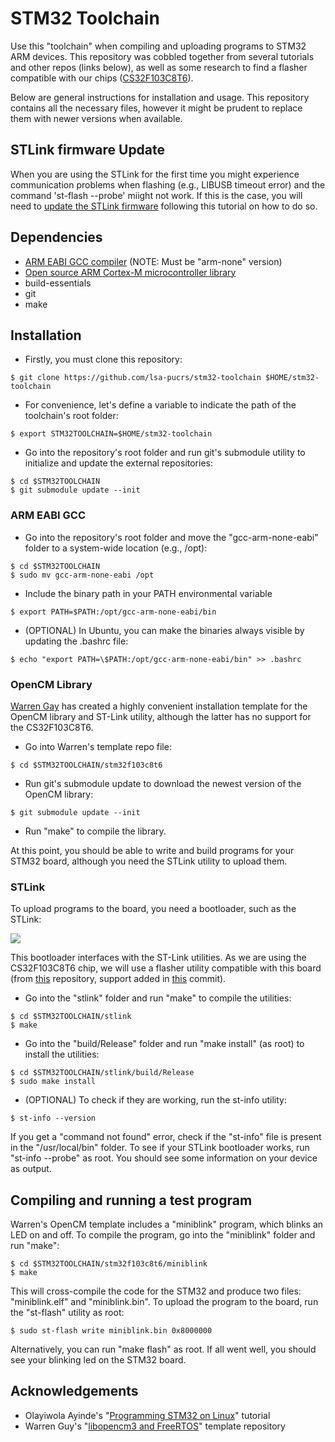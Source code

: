 # STM32 Toolchain

Use this "toolchain" when compiling and uploading programs to STM32 ARM devices.
This repository was cobbled together from several tutorials and other repos (links below), as well as some
research to find a flasher compatible with our chips ([CS32F103C8T6](https://pt.aliexpress.com/item/32525208361.html?spm=a2g0s.9042311.0.0.27424c4deFqZ4c)).

Below are general instructions for installation and usage. This repository contains all the necessary files, however it might
be prudent to replace them with newer versions when available.


## STLink firmware Update

When you are using the STLink for the first time you might experience communication problems when flashing (e.g., LIBUSB timeout error) and the command 'st-flash --probe' miight not work. If this is the case, you will need to [update the STLink firmware](http://www.emcu.eu/how-to-update-the-st-link-fw-under-linux/) following this tutorial on how to do so.

## Dependencies

* [ARM EABI GCC compiler](https://developer.arm.com/tools-and-software/open-source-software/developer-tools/gnu-toolchain/gnu-rm/downloads) (NOTE: Must be "arm-none" version)
* [Open source ARM Cortex-M microcontroller library](http://libopencm3.org/) 
* build-essentials
* git
* make

## Installation

* Firstly, you must clone this repository:

```
$ git clone https://github.com/lsa-pucrs/stm32-toolchain $HOME/stm32-toolchain
```

* For convenience, let's define a variable to indicate the path of the toolchain's root folder:

```
$ export STM32TOOLCHAIN=$HOME/stm32-toolchain
```

* Go into the repository's root folder and run git's submodule utility to initialize and update the external repositories:

```
$ cd $STM32TOOLCHAIN
$ git submodule update --init
```

### ARM EABI GCC

* Go into the repository's root folder and move the "gcc-arm-none-eabi" folder to a system-wide location (e.g., /opt):

```
$ cd $STM32TOOLCHAIN
$ sudo mv gcc-arm-none-eabi /opt
```

* Include the binary path in your PATH environmental variable

```
$ export PATH=$PATH:/opt/gcc-arm-none-eabi/bin
```

* (OPTIONAL) In Ubuntu, you can make the binaries always visible by updating the .bashrc file:

```
$ echo "export PATH=\$PATH:/opt/gcc-arm-none-eabi/bin" >> .bashrc
```

### OpenCM Library

[Warren Gay](https://github.com/ve3wwg) has created a highly convenient installation template for the OpenCM library and ST-Link utility, although the latter
has no support for the CS32F103C8T6.

* Go into Warren's template repo file:

```
$ cd $STM32TOOLCHAIN/stm32f103c8t6
```

* Run git's submodule update to download the newest version of the OpenCM library:

```
$ git submodule update --init
```

* Run "make" to compile the library. 

At this point, you should be able to write and build programs for your STM32 board, although you need the STLink utility to upload them.

### STLink

To upload programs to the board, you need a bootloader, such as the STLink:

![](https://http2.mlstatic.com/programador-stm32-stm8-stlink-st-link-v2-mini-D_NQ_NP_867041-MLB30915342638_052019-F.jpg)

This bootloader interfaces with the ST-Link utilities. As we are using the CS32F103C8T6 chip, we will use a flasher utility compatible with this board (from [this](https://github.com/texane/stlink) repository, support added in [this](https://github.com/texane/stlink/pull/757/commits/84a89cb98e5169fc712133716c0f5ab15a3904a5) commit).

* Go into the "stlink" folder and run "make" to compile the utilities:

```
$ cd $STM32TOOLCHAIN/stlink
$ make
```

* Go into the "build/Release" folder and run "make install" (as root) to install the utilities:

```
$ cd $STM32TOOLCHAIN/stlink/build/Release
$ sudo make install
```

* (OPTIONAL) To check if they are working, run the st-info utility:

```
$ st-info --version
```

If you get a "command not found" error, check if the "st-info" file is present in the "/usr/local/bin" folder.
To see if your STLink bootloader works, run "st-info --probe" as root. You should see some information on your device as output.

## Compiling and running a test program

Warren's OpenCM template includes a "miniblink" program, which blinks an LED on and off.
To compile the program, go into the "miniblink" folder and run "make":

```
$ cd $STM32TOOLCHAIN/stm32f103c8t6/miniblink
$ make
```

This will cross-compile the code for the STM32 and produce two files: "miniblink.elf" and "miniblink.bin".
To upload the program to the board, run the "st-flash" utility as root:

```
$ sudo st-flash write miniblink.bin 0x8000000
```

Alternatively, you can run "make flash" as root. If all went well, you should see your blinking led on the STM32 board.

## Acknowledgements

* Olayiwola Ayinde's "[Programming STM32 on Linux](https://medium.com/@olayiwolaayinde/programming-stm32-on-linux-d6a6ee7a8d8d)" tutorial
* Warren Guy's "[libopencm3 and FreeRTOS](https://github.com/ve3wwg/stm32f103c8t6)" template repository

